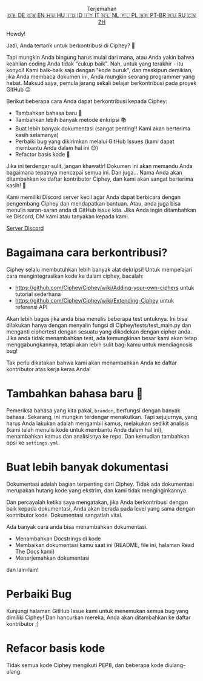 <p align="center">
Terjemahan <br>
<a href=https://github.com/Ciphey/Ciphey/tree/master/translations/de/CONTRIBUTING.md>🇩🇪 DE   </a>
<a href=https://github.com/Ciphey/Ciphey/tree/master/CONTRIBUTING.md>🇬🇧 EN   </a>
<a href=https://github.com/Ciphey/Ciphey/tree/master/translations/hu/CONTRIBUTING.md>🇭🇺 HU   </a>
<a href=https://github.com/Ciphey/Ciphey/tree/master/translations/id/CONTRIBUTING.md>🇮🇩 ID   </a>
<a href=https://github.com/Ciphey/Ciphey/tree/master/translations/it/CONTRIBUTING.md>🇮🇹 IT   </a>
<a href=https://github.com/Ciphey/Ciphey/tree/master/translations/nl/CONTRIBUTING.md>🇳🇱 NL   </a>
<a href=https://github.com/Ciphey/Ciphey/tree/master/translations/pl/CONTRIBUTING.md>🇵🇱 PL   </a>
<a href=https://github.com/Ciphey/Ciphey/tree/master/translations/pt-br/CONTRIBUTING.md>🇧🇷 PT-BR   </a>
<a href=https://github.com/Ciphey/Ciphey/tree/master/translations/ru/CONTRIBUTING.md>🇷🇺 RU   </a>
<a href=https://github.com/Ciphey/Ciphey/tree/master/translations/zh/CONTRIBUTING.md>🇨🇳 ZH   </a>
</p>

Howdy!

Jadi, Anda tertarik untuk berkontribusi di Ciphey? 🤔

Tapi mungkin Anda bingung harus mulai dari mana, atau Anda yakin bahwa keahlian coding Anda tidak "cukup baik". Nah, untuk yang terakhir - itu konyol! Kami baik-baik saja dengan "kode buruk", dan meskipun demikian, jika Anda membaca dokumen ini, Anda mungkin seorang programmer yang hebat. Maksud saya, pemula jarang sekali belajar berkontribusi pada proyek GitHub 😉

Berikut beberapa cara Anda dapat berkontribusi kepada Ciphey:

- Tambahkan bahasa baru 🧏
- Tambahkan lebih banyak metode enkripsi 📚
- Buat lebih banyak dokumentasi (sangat penting‼️ Kami akan berterima kasih selamanya)
- Perbaiki bug yang dikirimkan melalui GitHub Issues (kami dapat membantu Anda dalam hal ini 😊)
- Refactor basis kode 🥺

Jika ini terdengar sulit, jangan khawatir! Dokumen ini akan memandu Anda bagaimana tepatnya mencapai semua ini. Dan juga... Nama Anda akan ditambahkan ke daftar kontributor Ciphey, dan kami akan sangat berterima kasih! 🙏

Kami memiliki Discord server kecil agar Anda dapat berbicara dengan pengembang Ciphey dan mendapatkan bantuan. Atau, anda juga bisa menulis saran-saran anda di GitHub issue kita. Jika Anda ingin ditambahkan ke Discord, DM kami atau tanyakan kepada kami.

[Server Discord](https://discord.gg/KfyRUWw)

# Bagaimana cara berkontribusi?

Ciphey selalu membutuhkan lebih banyak alat dekripsi! Untuk mempelajari cara mengintegrasikan kode ke dalam ciphey, bacalah:

- <https://github.com/Ciphey/Ciphey/wiki/Adding-your-own-ciphers> untuk tutorial sederhana
- <https://github.com/Ciphey/Ciphey/wiki/Extending-Ciphey> untuk referensi API

Akan lebih bagus jika anda bisa menulis beberapa test untuknya. Ini bisa dilakukan hanya dengan menyalin fungsi di Ciphey/tests/test_main.py dan menganti ciphertest dengan sesuatu yang dikodekan dengan cipher anda. Jika anda tidak menambahkan test, ada kemungkinan besar kami akan tetap menggabungkannya, tetapi akan lebih sulit bagi kamu untuk mendiagnosis bug!

Tak perlu dikatakan bahwa kami akan menambahkan Anda ke daftar kontributor atas kerja keras Anda!

# Tambahkan bahasa baru 🧏

Pemeriksa bahasa yang kita pakai, `brandon`, berfungsi dengan banyak bahasa. Sekarang, ini mungkin terdengar menakutkan.
Tapi sejujurnya, yang harus Anda lakukan adalah mengambil kamus, melakukan sedikit analisis (kami telah menulis kode untuk membantu Anda dalam hal ini), menambahkan kamus dan analisisnya ke repo. Dan kemudian tambahkan opsi ke `settings.yml`.

# Buat lebih banyak dokumentasi

Dokumentasi adalah bagian terpenting dari Ciphey. Tidak ada dokumentasi merupakan hutang kode yang ekstrim, dan kami tidak menginginkannya.

Dan percayalah ketika saya mengatakan, jika Anda berkontribusi dengan baik kepada dokumentasi, Anda akan berada pada level yang sama dengan kontributor kode. Dokumentasi sangatlah vital.

Ada banyak cara anda bisa menambahkan dokumentasi.

- Menambahkan Docstrings di kode
- Membaikan dokumentasi kamu saat ini (README, file ini, halaman Read The Docs kami)
- Menerjemahkan dokumentasi

dan lain-lain!

# Perbaiki Bug

Kunjungi halaman GitHub Issue kami untuk menemukan semua bug yang dimiliki Ciphey! Dan hancurkan mereka, Anda akan ditambahkan ke daftar kontributor ;)

# Refacor basis kode

Tidak semua kode Ciphey mengikuti PEP8, dan beberapa kode diulang-ulang.
